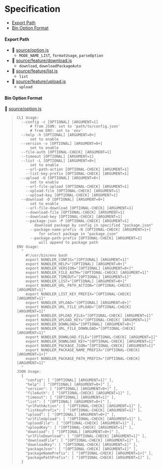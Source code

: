 # Specification

* [Export Path](#export-path)
* [Bin Option Format](#bin-option-format)

#### Export Path
+ 📄 [source/option.js](source/option.js)
  - `MODE_NAME_LIST`, `formatUsage`, `parseOption`
+ 📄 [source/feature/download.js](source/feature/download.js)
  - `download`, `downloadPackageAuto`
+ 📄 [source/feature/list.js](source/feature/list.js)
  - `list`
+ 📄 [source/feature/upload.js](source/feature/upload.js)
  - `upload`

#### Bin Option Format
📄 [source/option.js](source/option.js)
> ```
> CLI Usage:
>   --config -c [OPTIONAL] [ARGUMENT=1]
>       # from JSON: set to 'path/to/config.json'
>       # from ENV: set to 'env'
>   --help -h [OPTIONAL] [ARGUMENT=0+]
>       set to enable
>   --version -v [OPTIONAL] [ARGUMENT=0+]
>       set to enable
>   --file-auth [OPTIONAL-CHECK] [ARGUMENT=1]
>   --timeout [OPTIONAL] [ARGUMENT=1]
>   --list -L [OPTIONAL] [ARGUMENT=0+]
>       set to enable
>     --url-path-action [OPTIONAL-CHECK] [ARGUMENT=1]
>     --list-key-prefix [OPTIONAL-CHECK] [ARGUMENT=1]
>   --upload -U [OPTIONAL] [ARGUMENT=0+]
>       set to enable
>     --url-file-upload [OPTIONAL-CHECK] [ARGUMENT=1]
>     --upload-file [OPTIONAL-CHECK] [ARGUMENT=1]
>     --upload-key [OPTIONAL-CHECK] [ARGUMENT=1]
>   --download -D [OPTIONAL] [ARGUMENT=0+]
>       set to enable
>     --url-file-download [OPTIONAL-CHECK] [ARGUMENT=1]
>     --download-file [OPTIONAL-CHECK] [ARGUMENT=1]
>     --download-key [OPTIONAL-CHECK] [ARGUMENT=1]
>     --package-json -P [OPTIONAL-CHECK] [ARGUMENT=1]
>         download package by config in specified "package.json"
>       --package-name-prefix -N [OPTIONAL-CHECK] [ARGUMENT=1+]
>           for select package in "package.json"
>       --package-path-prefix [OPTIONAL-CHECK] [ARGUMENT=1]
>           will append to package path
> ENV Usage:
>   "
>     #!/usr/bin/env bash
>     export NUNDLER_CONFIG="[OPTIONAL] [ARGUMENT=1]"
>     export NUNDLER_HELP="[OPTIONAL] [ARGUMENT=0+]"
>     export NUNDLER_VERSION="[OPTIONAL] [ARGUMENT=0+]"
>     export NUNDLER_FILE_AUTH="[OPTIONAL-CHECK] [ARGUMENT=1]"
>     export NUNDLER_TIMEOUT="[OPTIONAL] [ARGUMENT=1]"
>     export NUNDLER_LIST="[OPTIONAL] [ARGUMENT=0+]"
>     export NUNDLER_URL_PATH_ACTION="[OPTIONAL-CHECK] [ARGUMENT=1]"
>     export NUNDLER_LIST_KEY_PREFIX="[OPTIONAL-CHECK] [ARGUMENT=1]"
>     export NUNDLER_UPLOAD="[OPTIONAL] [ARGUMENT=0+]"
>     export NUNDLER_URL_FILE_UPLOAD="[OPTIONAL-CHECK] [ARGUMENT=1]"
>     export NUNDLER_UPLOAD_FILE="[OPTIONAL-CHECK] [ARGUMENT=1]"
>     export NUNDLER_UPLOAD_KEY="[OPTIONAL-CHECK] [ARGUMENT=1]"
>     export NUNDLER_DOWNLOAD="[OPTIONAL] [ARGUMENT=0+]"
>     export NUNDLER_URL_FILE_DOWNLOAD="[OPTIONAL-CHECK] [ARGUMENT=1]"
>     export NUNDLER_DOWNLOAD_FILE="[OPTIONAL-CHECK] [ARGUMENT=1]"
>     export NUNDLER_DOWNLOAD_KEY="[OPTIONAL-CHECK] [ARGUMENT=1]"
>     export NUNDLER_PACKAGE_JSON="[OPTIONAL-CHECK] [ARGUMENT=1]"
>     export NUNDLER_PACKAGE_NAME_PREFIX="[OPTIONAL-CHECK] [ARGUMENT=1+]"
>     export NUNDLER_PACKAGE_PATH_PREFIX="[OPTIONAL-CHECK] [ARGUMENT=1]"
>   "
> JSON Usage:
>   {
>     "config": [ "[OPTIONAL] [ARGUMENT=1]" ],
>     "help": [ "[OPTIONAL] [ARGUMENT=0+]" ],
>     "version": [ "[OPTIONAL] [ARGUMENT=0+]" ],
>     "fileAuth": [ "[OPTIONAL-CHECK] [ARGUMENT=1]" ],
>     "timeout": [ "[OPTIONAL] [ARGUMENT=1]" ],
>     "list": [ "[OPTIONAL] [ARGUMENT=0+]" ],
>     "urlPathAction": [ "[OPTIONAL-CHECK] [ARGUMENT=1]" ],
>     "listKeyPrefix": [ "[OPTIONAL-CHECK] [ARGUMENT=1]" ],
>     "upload": [ "[OPTIONAL] [ARGUMENT=0+]" ],
>     "urlFileUpload": [ "[OPTIONAL-CHECK] [ARGUMENT=1]" ],
>     "uploadFile": [ "[OPTIONAL-CHECK] [ARGUMENT=1]" ],
>     "uploadKey": [ "[OPTIONAL-CHECK] [ARGUMENT=1]" ],
>     "download": [ "[OPTIONAL] [ARGUMENT=0+]" ],
>     "urlFileDownload": [ "[OPTIONAL-CHECK] [ARGUMENT=1]" ],
>     "downloadFile": [ "[OPTIONAL-CHECK] [ARGUMENT=1]" ],
>     "downloadKey": [ "[OPTIONAL-CHECK] [ARGUMENT=1]" ],
>     "packageJson": [ "[OPTIONAL-CHECK] [ARGUMENT=1]" ],
>     "packageNamePrefix": [ "[OPTIONAL-CHECK] [ARGUMENT=1+]" ],
>     "packagePathPrefix": [ "[OPTIONAL-CHECK] [ARGUMENT=1]" ],
>   }
> ```
